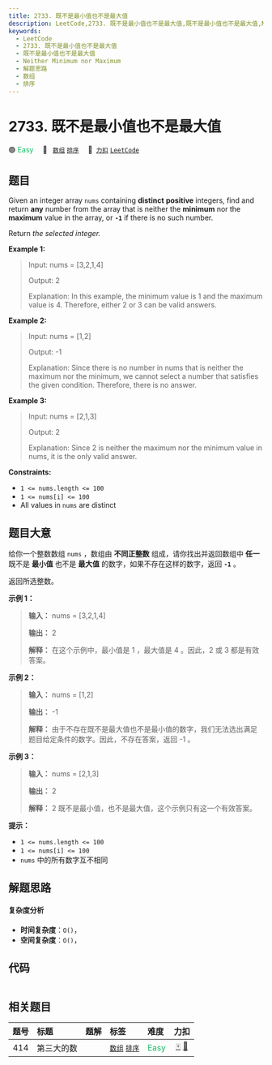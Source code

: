 ```yaml
---
title: 2733. 既不是最小值也不是最大值
description: LeetCode,2733. 既不是最小值也不是最大值,既不是最小值也不是最大值,Neither Minimum nor Maximum,解题思路,数组,排序
keywords:
  - LeetCode
  - 2733. 既不是最小值也不是最大值
  - 既不是最小值也不是最大值
  - Neither Minimum nor Maximum
  - 解题思路
  - 数组
  - 排序
---
```


# 2733. 既不是最小值也不是最大值

🟢 <font color=#15bd66>Easy</font>&emsp; 🔖&ensp; [`数组`](/tag/array.md) [`排序`](/tag/sorting.md)&emsp; 🔗&ensp;[`力扣`](https://leetcode.cn/problems/neither-minimum-nor-maximum) [`LeetCode`](https://leetcode.com/problems/neither-minimum-nor-maximum)

## 题目

Given an integer array `nums` containing **distinct** **positive** integers,
find and return **any** number from the array that is neither the **minimum**
nor the **maximum** value in the array, or **`-1`** if there is no such
number.

Return _the selected integer._



**Example 1:**

> Input: nums = [3,2,1,4]
> 
> Output: 2
> 
> Explanation: In this example, the minimum value is 1 and the maximum value is 4. Therefore, either 2 or 3 can be valid answers.

**Example 2:**

> Input: nums = [1,2]
> 
> Output: -1
> 
> Explanation: Since there is no number in nums that is neither the maximum nor the minimum, we cannot select a number that satisfies the given condition. Therefore, there is no answer.

**Example 3:**

> Input: nums = [2,1,3]
> 
> Output: 2
> 
> Explanation: Since 2 is neither the maximum nor the minimum value in nums, it is the only valid answer. 

**Constraints:**

  * `1 <= nums.length <= 100`
  * `1 <= nums[i] <= 100`
  * All values in `nums` are distinct


## 题目大意

给你一个整数数组 `nums` ，数组由 **不同正整数** 组成，请你找出并返回数组中 **任一** 既不是 **最小值** 也不是 **最大值**
的数字，如果不存在这样的数字，返回 **`-1`** 。

返回所选整数。



**示例 1：**

> 
> 
> 
> 
> 
> **输入：** nums = [3,2,1,4]
> 
> **输出：** 2
> 
> **解释：** 在这个示例中，最小值是 1 ，最大值是 4 。因此，2 或 3 都是有效答案。
> 
> 

**示例 2：**

> 
> 
> 
> 
> 
> **输入：** nums = [1,2]
> 
> **输出：** -1
> 
> **解释：** 由于不存在既不是最大值也不是最小值的数字，我们无法选出满足题目给定条件的数字。因此，不存在答案，返回 -1 。
> 
> 

**示例 3：**

> 
> 
> 
> 
> 
> **输入：** nums = [2,1,3]
> 
> **输出：** 2
> 
> **解释：** 2 既不是最小值，也不是最大值，这个示例只有这一个有效答案。 
> 
> 



**提示：**

  * `1 <= nums.length <= 100`
  * `1 <= nums[i] <= 100`
  * `nums` 中的所有数字互不相同


## 解题思路

#### 复杂度分析

- **时间复杂度**：`O()`，
- **空间复杂度**：`O()`，

## 代码

```javascript

```

## 相关题目

<!-- prettier-ignore -->
| 题号 | 标题 | 题解 | 标签 | 难度 | 力扣 |
| :------: | :------ | :------: | :------ | :------ | :------: |
| 414 | 第三大的数 |  |  [`数组`](/tag/array.md) [`排序`](/tag/sorting.md) | <font color=#15bd66>Easy</font> | [🀄️](https://leetcode.cn/problems/third-maximum-number) [🔗](https://leetcode.com/problems/third-maximum-number) |